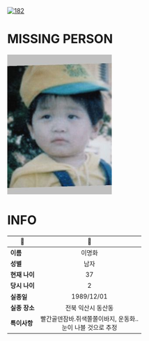 [![182](https://img.shields.io/badge/%EC%8B%A4%EC%A2%85%EC%8B%A0%EA%B3%A0%EB%8A%94%20%EA%B5%AD%EB%B2%88%EC%97%86%EC%9D%B4-182-blue)](http://safe182.go.kr/index.do)

# MISSING PERSON

<img src="./missing_person.jpg">

# INFO

|🔑|💎|
|--|:--:|
|**이름**|이명화|
|**성별**|남자|
|**현재 나이**|37|
|**당시 나이**|2|
|**실종일**|1989/12/01|
|**실종 장소**|전북 익산시 동산동 |
|**특이사항**|빨간골덴잠바.쥐색쫄쫄이바지, 운동화..</br>눈이 나블 것으로 추정|
